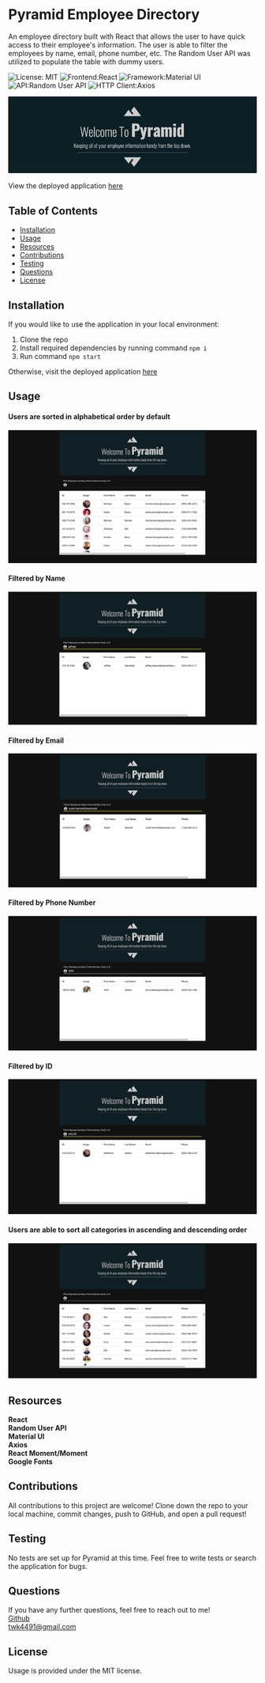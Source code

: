 # Pyramid Employee Directory

An employee directory built with React that allows the user to have quick access to their employee's information. The user is able to filter the employees by name, email, phone number, etc. The Random User API was utilized to populate the table with dummy users.

![License: MIT](https://img.shields.io/badge/License-MIT-purple.svg?style=for-the-badge&logo=appveyor) ![Frontend:React](https://img.shields.io/badge/Frontend-React-blue?style=for-the-badge&logo=appveyor) ![Framework:Material UI](https://img.shields.io/badge/Framework-Material%20UI-yellow?style=for-the-badge&logo=appveyor) ![API:Random User API](https://img.shields.io/badge/API-Random%20User%20API-red?style=for-the-badge&logo=appveyor) ![HTTP Client:Axios](https://img.shields.io/badge/HTTP%20Client-Axios-green?style=for-the-badge&logo=appveyor)

<img src = "public/logo.png" alt="screenshot of pyramid">

View the deployed application <a href = "#!">here</a>

## Table of Contents

- [Installation](#installation)
- [Usage](#usage)
- [Resources](#resources)
- [Contributions](#contributions)
- [Testing](#testing)
- [Questions](#questions)
- [License](#license)

## Installation

If you would like to use the application in your local environment:

1. Clone the repo
2. Install required dependencies by running command `npm i`
3. Run command `npm start`

Otherwise, visit the deployed application <a href = "#!">here</a>

## Usage

#### Users are sorted in alphabetical order by default

<img src = "public/default.png" alt="screenshot of pyramid">

#### Filtered by Name

<img src = "public/name.png" alt="screenshot of pyramid">

#### Filtered by Email

<img src = "public/email.png" alt="screenshot of pyramid">

#### Filtered by Phone Number

<img src = "public/number.png" alt="screenshot of pyramid">

#### Filtered by ID

<img src = "public/id.png" alt="screenshot of pyramid">

#### Users are able to sort all categories in ascending and descending order

<img src = "public/desc.png" alt="screenshot of pyramid">

## Resources

**React** <br>
**Random User API** <br>
**Material UI** <br>
**Axios** <br>
**React Moment/Moment** <br>
**Google Fonts**

## Contributions

All contributions to this project are welcome! Clone down the repo to your local machine, commit changes, push to GitHub, and open a pull request!

## Testing

No tests are set up for Pyramid at this time. Feel free to write tests or search the application for bugs.

## Questions

If you have any further questions, feel free to reach out to me! <br>
<a href='https://www.github.com/twkirkpatrick'>Github</a> <br>
<a href='mailto:twk4491@gmail.com'>twk4491@gmail.com</a>

## License

Usage is provided under the MIT license.

